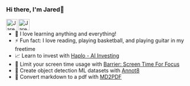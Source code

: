 ### Hi there, I'm Jared👋

[<img align="left" alt="JaredCS.com" width="30px" src="https://img.icons8.com/color/344/domain--v1.png" />][website]
[<img align="left" alt="Jared Cassoutt | LinkedIn" width="30px" src="https://img.icons8.com/fluency/344/linkedin.png" />][linkedin]
<br/>


- 🌱 I love learning anything and everything!
- ⚡ Fun fact: I love reading, playing basketball, and playing guitar in my freetime
- 📈 Learn to invest with [Haplo - AI Investing](https://apps.apple.com/us/app/styvio/id1568353331)
- 📱 Limit your screen time usage with [Barrier: Screen Time For Focus](https://apps.apple.com/us/app/barrier-social-lock/id6448244443)
- 🤖 Create object detection ML datasets with [Annot8](https://apps.apple.com/us/app/annot8/id6469836426?mt=12)
- 📄 Convert markdown to a pdf with [MD2PDF](https://apps.apple.com/us/app/markdown2pdf-convert-markdown/id6743325583?mt=12)


<br/>

[website]: https://JaredCS.com
[instagram]: https://instagram.com/jaredcassoutt
[linkedin]: https://linkedin.com/in/jaredcassoutt
